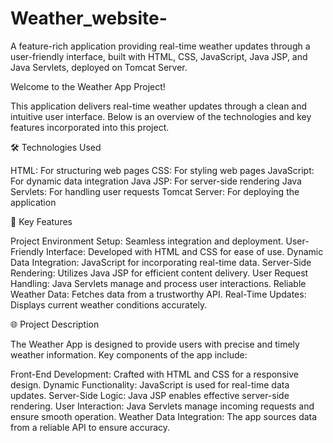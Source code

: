 # Weather_website-
A feature-rich application providing real-time weather updates through a user-friendly interface, built with HTML, CSS, JavaScript, Java JSP, and Java Servlets, deployed on Tomcat Server.

Welcome to the Weather App Project!

This application delivers real-time weather updates through a clean and intuitive user interface. Below is an overview of the technologies and key features incorporated into this project.

🛠️ Technologies Used

HTML: For structuring web pages
CSS: For styling web pages
JavaScript: For dynamic data integration
Java JSP: For server-side rendering
Java Servlets: For handling user requests
Tomcat Server: For deploying the application

🚀 Key Features

Project Environment Setup: Seamless integration and deployment.
User-Friendly Interface: Developed with HTML and CSS for ease of use.
Dynamic Data Integration: JavaScript for incorporating real-time data.
Server-Side Rendering: Utilizes Java JSP for efficient content delivery.
User Request Handling: Java Servlets manage and process user interactions.
Reliable Weather Data: Fetches data from a trustworthy API.
Real-Time Updates: Displays current weather conditions accurately.

🌐 Project Description

The Weather App is designed to provide users with precise and timely weather information. Key components of the app include:

Front-End Development: Crafted with HTML and CSS for a responsive design.
Dynamic Functionality: JavaScript is used for real-time data updates.
Server-Side Logic: Java JSP enables effective server-side rendering.
User Interaction: Java Servlets manage incoming requests and ensure smooth operation.
Weather Data Integration: The app sources data from a reliable API to ensure accuracy.

